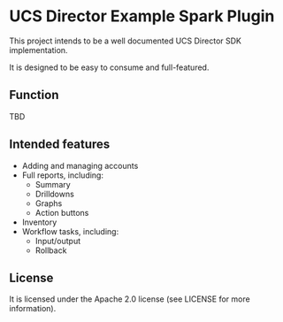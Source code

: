 # UCS Director Example Spark Plugin
This project intends to be a well documented UCS Director SDK implementation.

It is designed to be easy to consume and full-featured.

## Function
TBD

## Intended features
* Adding and managing accounts
* Full reports, including:
	* Summary
	* Drilldowns
	* Graphs
	* Action buttons
* Inventory
* Workflow tasks, including:
	* Input/output
	* Rollback

## License
It is licensed under the Apache 2.0 license (see LICENSE for more information).
